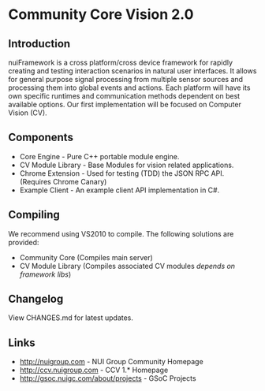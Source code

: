 Community Core Vision 2.0
=====================

Introduction
------------
nuiFramework is a cross platform/cross device framework for rapidly creating and testing interaction scenarios in natural user interfaces. 
It allows for general purpose signal processing from multiple sensor sources and processing them into global events and actions. 
Each platform will have its own specific runtimes and communication methods dependent on best available options. 
Our first implementation will be focused on Computer Vision (CV).

Components
------------
 - Core Engine - Pure C++ portable module engine.
 - CV Module Library - Base Modules for vision related applications.
 - Chrome Extension - Used for testing (TDD) the JSON RPC API. (Requires Chrome Canary)
 - Example Client - An example client API implementation in C#.

Compiling 
------------
We recommend using VS2010 to compile. The following solutions are provided:

  - Community Core (Compiles main server)
  - CV Module Library (Compiles associated CV modules *depends on framework libs*)

Changelog
------------
View CHANGES.md for latest updates.

Links
------------
 - http://nuigroup.com - NUI Group Community Homepage
 - http://ccv.nuigroup.com - CCV 1.* Homepage
 - http://gsoc.nuigc.com/about/projects - GSoC Projects
